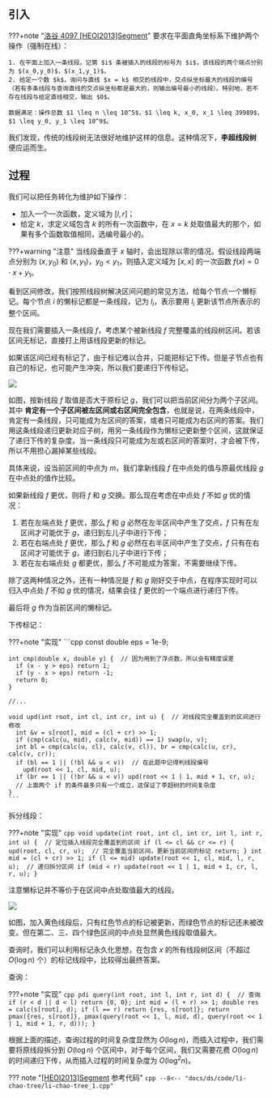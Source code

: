 ## 引入

???+note "[洛谷 4097 [HEOI2013]Segment](https://www.luogu.com.cn/problem/P4097)"
    要求在平面直角坐标系下维护两个操作（强制在线）：
    
    1. 在平面上加入一条线段。记第 $i$ 条被插入的线段的标号为 $i$，该线段的两个端点分别为 $(x_0,y_0)$，$(x_1,y_1)$。
    2. 给定一个数 $k$，询问与直线 $x = k$ 相交的线段中，交点纵坐标最大的线段的编号（若有多条线段与查询直线的交点纵坐标都是最大的，则输出编号最小的线段）。特别地，若不存在线段与给定直线相交，输出 $0$。
    
    数据满足：操作总数 $1 \leq n \leq 10^5$，$1 \leq k, x_0, x_1 \leq 39989$，$1 \leq y_0, y_1 \leq 10^9$。

我们发现，传统的线段树无法很好地维护这样的信息。这种情况下，**李超线段树** 便应运而生。

## 过程

我们可以把任务转化为维护如下操作：

- 加入一个一次函数，定义域为 $[l,r]$；
- 给定 $k$，求定义域包含 $k$ 的所有一次函数中，在 $x=k$ 处取值最大的那个，如果有多个函数取值相同，选编号最小的。

???+warning "注意"
    当线段垂直于 $x$ 轴时，会出现除以零的情况。假设线段两端点分别为 $(x,y_0)$ 和 $(x,y_1)$，$y_0<y_1$，则插入定义域为 $[x,x]$ 的一次函数 $f(x)=0\cdot x+y_1$。

看到区间修改，我们按照线段树解决区间问题的常见方法，给每个节点一个懒标记。每个节点 $i$ 的懒标记都是一条线段，记为 $l_i$，表示要用 $l_i$ 更新该节点所表示的整个区间。

现在我们需要插入一条线段 $f$，考虑某个被新线段 $f$ 完整覆盖的线段树区间。若该区间无标记，直接打上用该线段更新的标记。

如果该区间已经有标记了，由于标记难以合并，只能把标记下传。但是子节点也有自己的标记，也可能产生冲突，所以我们要递归下传标记。

![](images/li-chao-tree-1.png)

如图，按新线段 $f$ 取值是否大于原标记 $g$，我们可以把当前区间分为两个子区间。其中 **肯定有一个子区间被左区间或右区间完全包含**，也就是说，在两条线段中，肯定有一条线段，只可能成为左区间的答案，或者只可能成为右区间的答案。我们用这条线段递归更新对应子树，用另一条线段作为懒标记更新整个区间，这就保证了递归下传的复杂度。当一条线段只可能成为左或右区间的答案时，才会被下传，所以不用担心漏掉某些线段。

具体来说，设当前区间的中点为 $m$，我们拿新线段 $f$ 在中点处的值与原最优线段 $g$ 在中点处的值作比较。

如果新线段 $f$ 更优，则将 $f$ 和 $g$ 交换。那么现在考虑在中点处 $f$ 不如 $g$ 优的情况：

1. 若在左端点处 $f$ 更优，那么 $f$ 和 $g$ 必然在左半区间中产生了交点，$f$ 只有在左区间才可能优于 $g$，递归到左儿子中进行下传；
2. 若在右端点处 $f$ 更优，那么 $f$ 和 $g$ 必然在右半区间中产生了交点，$f$ 只有在右区间才可能优于 $g$，递归到右儿子中进行下传；
3. 若在左右端点处 $g$ 都更优，那么 $f$ 不可能成为答案，不需要继续下传。

除了这两种情况之外，还有一种情况是 $f$ 和 $g$ 刚好交于中点，在程序实现时可以归入中点处 $f$ 不如 $g$ 优的情况，结果会往 $f$ 更优的一个端点进行递归下传。

最后将 $g$ 作为当前区间的懒标记。

下传标记：

???+note "实现"
    ```cpp
    const double eps = 1e-9;
    
    int cmp(double x, double y) {  // 因为用到了浮点数，所以会有精度误差
      if (x - y > eps) return 1;
      if (y - x > eps) return -1;
      return 0;
    }
    
    //...
    
    void upd(int root, int cl, int cr, int u) {  // 对线段完全覆盖到的区间进行修改
      int &v = s[root], mid = (cl + cr) >> 1;
      if (cmp(calc(u, mid), calc(v, mid)) == 1) swap(u, v);
      int bl = cmp(calc(u, cl), calc(v, cl)), br = cmp(calc(u, cr), calc(v, cr));
      if (bl == 1 || (!bl && u < v))  // 在此题中记得判线段编号
        upd(root << 1, cl, mid, u);
      if (br == 1 || (!br && u < v)) upd(root << 1 | 1, mid + 1, cr, u);
      // 上面两个 if 的条件最多只有一个成立，这保证了李超树的时间复杂度
    }
    ```

拆分线段：

???+note "实现"
    ```cpp
    void update(int root, int cl, int cr, int l, int r,
                int u) {  // 定位插入线段完全覆盖到的区间
      if (l <= cl && cr <= r) {
        upd(root, cl, cr, u);  // 完全覆盖当前区间，更新当前区间的标记
        return;
      }
      int mid = (cl + cr) >> 1;
      if (l <= mid) update(root << 1, cl, mid, l, r, u);  // 递归拆分区间
      if (mid < r) update(root << 1 | 1, mid + 1, cr, l, r, u);
    }
    ```

注意懒标记并不等价于在区间中点处取值最大的线段。

![](images/li-chao-tree-2.png)

如图，加入黄色线段后，只有红色节点的标记被更新，而绿色节点的标记还未被改变。但在第二、三、四个绿色区间的中点处显然黄色线段取值最大。

查询时，我们可以利用标记永久化思想，在包含 $x$ 的所有线段树区间（不超过 $O(\log n)$ 个）的标记线段中，比较得出最终答案。

查询：

???+note "实现"
    ```cpp
    pdi query(int root, int l, int r, int d) {  // 查询
      if (r < d || d < l) return {0, 0};
      int mid = (l + r) >> 1;
      double res = calc(s[root], d);
      if (l == r) return {res, s[root]};
      return pmax({res, s[root]}, pmax(query(root << 1, l, mid, d),
                                       query(root << 1 | 1, mid + 1, r, d)));
    }
    ```

根据上面的描述，查询过程的时间复杂度显然为 $O(\log n)$，而插入过程中，我们需要将原线段拆分到 $O(\log n)$ 个区间中，对于每个区间，我们又需要花费 $O(\log n)$ 的时间递归下传，从而插入过程的时间复杂度为 $O(\log^2 n)$。

??? note "[[HEOI2013]Segment](https://www.luogu.com.cn/problem/P4097) 参考代码"
    ```cpp
    --8<-- "docs/ds/code/li-chao-tree/li-chao-tree_1.cpp"
    ```

````
